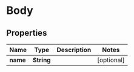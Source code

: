
# Body

## Properties
Name | Type | Description | Notes
------------ | ------------- | ------------- | -------------
**name** | **String** |  |  [optional]



